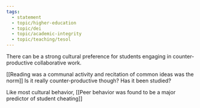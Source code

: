 ```yaml
---
tags: 
  - statement
  - topic/higher-education
  - topic/dei
  - topic/academic-integrity
  - topic/teaching/tesol
---
```

There can be a strong cultural preference for students engaging in counter-productive collaborative work.

[[Reading was a communal activity and recitation of common ideas was the norm]]
Is it really counter-productive though? Has it been studied?

Like most cultural behavior, [[Peer behavior was found to be a major predictor of student cheating]]